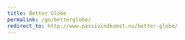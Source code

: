 ```yaml
---
title: Better Globe
permalink: /go/betterglobe/
redirect_to: http://www.passivindkomst.nu/better-globe/
---
```

